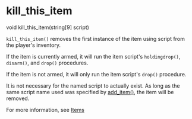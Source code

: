 # kill_this_item

<Prototype>void kill_this_item(string[9] script)</Prototype>

`kill_this_item()` removes the first instance of the item using script from the player's inventory.

If the item is currently armed, it will run the item script's `holdingdrop()`, `disarm()`, and `drop()` procedures.

If the item is not armed, it will only run the item script's `drop()` procedure.

It is not necessary for the named script to actually exist. As long as the same script name used was specified by [add_item()](./add-item.md), the item will be removed.


For more information, see [Items](../guide/items.md)
